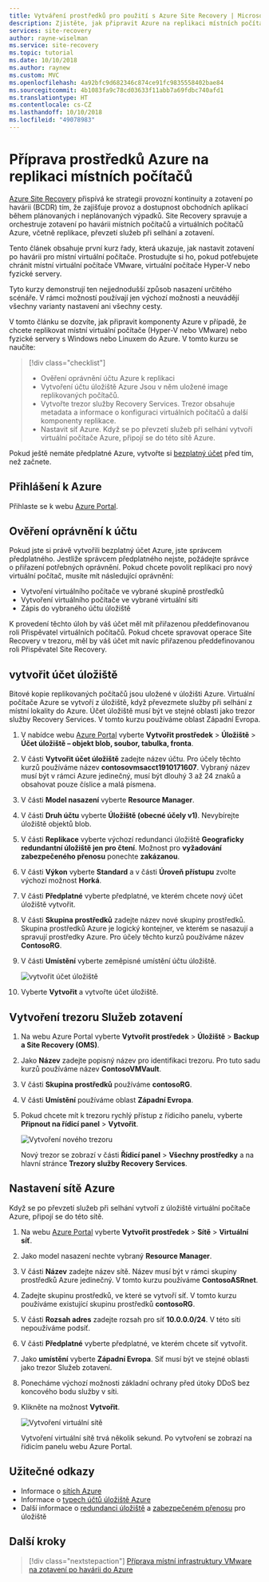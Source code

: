 ```yaml
---
title: Vytváření prostředků pro použití s Azure Site Recovery | Microsoft Docs
description: Zjistěte, jak připravit Azure na replikaci místních počítačů pomocí Azure Site Recovery.
services: site-recovery
author: rayne-wiselman
ms.service: site-recovery
ms.topic: tutorial
ms.date: 10/10/2018
ms.author: raynew
ms.custom: MVC
ms.openlocfilehash: 4a92bfc9d682346c874ce91fc9835558402bae84
ms.sourcegitcommit: 4b1083fa9c78cd03633f11abb7a69fdbc740afd1
ms.translationtype: HT
ms.contentlocale: cs-CZ
ms.lasthandoff: 10/10/2018
ms.locfileid: "49078983"
---
```

# <a name="prepare-azure-resources-for-replication-of-on-premises-machines"></a>Příprava prostředků Azure na replikaci místních počítačů

 [Azure Site Recovery](site-recovery-overview.md) přispívá ke strategii provozní kontinuity a zotavení po havárii (BCDR) tím, že zajišťuje provoz a dostupnost obchodních aplikací během plánovaných i neplánovaných výpadků. Site Recovery spravuje a orchestruje zotavení po havárii místních počítačů a virtuálních počítačů Azure, včetně replikace, převzetí služeb při selhání a zotavení.

Tento článek obsahuje první kurz řady, která ukazuje, jak nastavit zotavení po havárii pro místní virtuální počítače. Prostudujte si ho, pokud potřebujete chránit místní virtuální počítače VMware, virtuální počítače Hyper-V nebo fyzické servery.

Tyto kurzy demonstrují ten nejjednodušší způsob nasazení určitého scénáře. V rámci možností používají jen výchozí možnosti a neuvádějí všechny varianty nastavení ani všechny cesty. 

V tomto článku se dozvíte, jak připravit komponenty Azure v případě, že chcete replikovat místní virtuální počítače (Hyper-V nebo VMware) nebo fyzické servery s Windows nebo Linuxem do Azure. V tomto kurzu se naučíte:

> [!div class="checklist"]
> * Ověření oprávnění účtu Azure k replikaci
> * Vytvoření účtu úložiště Azure Jsou v něm uložené image replikovaných počítačů.
> * Vytvořte trezor služby Recovery Services. Trezor obsahuje metadata a informace o konfiguraci virtuálních počítačů a další komponenty replikace.
> * Nastavit síť Azure. Když se po převzetí služeb při selhání vytvoří virtuální počítače Azure, připojí se do této sítě Azure.

Pokud ještě nemáte předplatné Azure, vytvořte si [bezplatný účet](https://azure.microsoft.com/pricing/free-trial/) před tím, než začnete.

## <a name="sign-in-to-azure"></a>Přihlášení k Azure

Přihlaste se k webu [Azure Portal](http://portal.azure.com).

## <a name="verify-account-permissions"></a>Ověření oprávnění k účtu

Pokud jste si právě vytvořili bezplatný účet Azure, jste správcem předplatného. Jestliže správcem předplatného nejste, požádejte správce o přiřazení potřebných oprávnění. Pokud chcete povolit replikaci pro nový virtuální počítač, musíte mít následující oprávnění:

- Vytvoření virtuálního počítače ve vybrané skupině prostředků
- Vytvoření virtuálního počítače ve vybrané virtuální síti
- Zápis do vybraného účtu úložiště

K provedení těchto úloh by váš účet měl mít přiřazenou předdefinovanou roli Přispěvatel virtuálních počítačů. Pokud chcete spravovat operace Site Recovery v trezoru, měl by váš účet mít navíc přiřazenou předdefinovanou roli Přispěvatel Site Recovery.

## <a name="create-a-storage-account"></a>vytvořit účet úložiště

Bitové kopie replikovaných počítačů jsou uložené v úložišti Azure. Virtuální počítače Azure se vytvoří z úložiště, když převezmete služby při selhání z místní lokality do Azure. Účet úložiště musí být ve stejné oblasti jako trezor služby Recovery Services. V tomto kurzu používáme oblast Západní Evropa.

1. V nabídce webu [Azure Portal](https://portal.azure.com) vyberte **Vytvořit prostředek** > **Úložiště** > **Účet úložiště – objekt blob, soubor, tabulka, fronta**.
2. V části **Vytvořit účet úložiště** zadejte název účtu. Pro účely těchto kurzů používáme název **contosovmsacct1910171607**. Vybraný název musí být v rámci Azure jedinečný, musí být dlouhý 3 až 24 znaků a obsahovat pouze číslice a malá písmena.
3. V části **Model nasazení** vyberte **Resource Manager**.
4. V části **Druh účtu** vyberte **Úložiště (obecné účely v1)**. Nevybírejte úložiště objektů blob.
5. V části **Replikace** vyberte výchozí redundanci úložiště **Geograficky redundantní úložiště jen pro čtení**. Možnost pro **vyžadování zabezpečeného přenosu** ponechte **zakázanou**.
6. V části **Výkon** vyberte **Standard** a v části **Úroveň přístupu** zvolte výchozí možnost **Horká**.
7. V části **Předplatné** vyberte předplatné, ve kterém chcete nový účet úložiště vytvořit.
8. V části **Skupina prostředků** zadejte název nové skupiny prostředků. Skupina prostředků Azure je logický kontejner, ve kterém se nasazují a spravují prostředky Azure. Pro účely těchto kurzů používáme název **ContosoRG**.
9. V části **Umístění** vyberte zeměpisné umístění účtu úložiště. 

   ![vytvořit účet úložiště](media/tutorial-prepare-azure/create-storageacct.png)

9. Vyberte **Vytvořit** a vytvořte účet úložiště.

## <a name="create-a-recovery-services-vault"></a>Vytvoření trezoru Služeb zotavení

1. Na webu Azure Portal vyberte **Vytvořit prostředek** > **Úložiště** > **Backup a Site Recovery (OMS)**.
2. Jako **Název** zadejte popisný název pro identifikaci trezoru. Pro tuto sadu kurzů používáme název **ContosoVMVault**.
3. V části **Skupina prostředků** používáme **contosoRG**.
4. V části **Umístění** používáme oblast **Západní Evropa**.
5. Pokud chcete mít k trezoru rychlý přístup z řídicího panelu, vyberte **Připnout na řídicí panel** > **Vytvořit**.

   ![Vytvoření nového trezoru](./media/tutorial-prepare-azure/new-vault-settings.png)

   Nový trezor se zobrazí v části **Řídicí panel** > **Všechny prostředky** a na hlavní stránce **Trezory služby Recovery Services**.

## <a name="set-up-an-azure-network"></a>Nastavení sítě Azure

Když se po převzetí služeb při selhání vytvoří z úložiště virtuální počítače Azure, připojí se do této sítě.

1. Na webu [Azure Portal](https://portal.azure.com) vyberte **Vytvořit prostředek** > **Sítě** > **Virtuální síť**.
2. Jako model nasazení nechte vybraný **Resource Manager**.
3. V části **Název** zadejte název sítě. Název musí být v rámci skupiny prostředků Azure jedinečný. V tomto kurzu používáme **ContosoASRnet**.
4. Zadejte skupinu prostředků, ve které se vytvoří síť. V tomto kurzu používáme existující skupinu prostředků **contosoRG**.
5. V části **Rozsah adres** zadejte rozsah pro síť **10.0.0.0/24**. V této síti nepoužíváme podsíť.
6. V části **Předplatné** vyberte předplatné, ve kterém chcete síť vytvořit.
7. Jako **umístění** vyberte **Západní Evropa**. Síť musí být ve stejné oblasti jako trezor Služeb zotavení.
8. Ponecháme výchozí možnosti základní ochrany před útoky DDoS bez koncového bodu služby v síti.
9. Klikněte na možnost **Vytvořit**.

   ![Vytvoření virtuální sítě](media/tutorial-prepare-azure/create-network.png)

   Vytvoření virtuální sítě trvá několik sekund. Po vytvoření se zobrazí na řídicím panelu webu Azure Portal.

## <a name="useful-links"></a>Užitečné odkazy

- Informace o [sítích Azure](https://docs.microsoft.com/azure/virtual-network/virtual-networks-overview)
- Informace o [typech účtů úložiště Azure](https://docs.microsoft.com/azure/storage/common/storage-introduction#types-of-storage-accounts)
- Další informace o [redundanci úložiště](https://docs.microsoft.com/azure/storage/common/storage-redundancy-grs#read-access-geo-redundant-storage) a [zabezpečeném přenosu](https://docs.microsoft.com/azure/storage/common/storage-require-secure-transfer) pro úložiště



## <a name="next-steps"></a>Další kroky

> [!div class="nextstepaction"]
> [Příprava místní infrastruktury VMware na zotavení po havárii do Azure](tutorial-prepare-on-premises-vmware.md)
